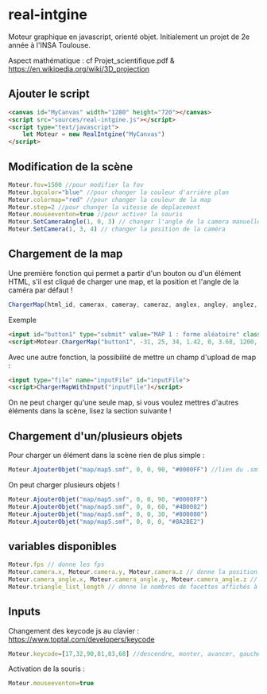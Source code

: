 # real-intgine
Moteur graphique en javascript, orienté objet. Initialement un projet de 2e année à l'INSA Toulouse.

Aspect mathématique : cf Projet_scientifique.pdf & https://en.wikipedia.org/wiki/3D_projection

## Ajouter le script
```html
<canvas id="MyCanvas" width="1280" height="720"></canvas>
<script src="sources/real-intgine.js"></script>
<script type="text/javascript">
	let Moteur = new RealIntgine("MyCanvas")
</script>
```

## Modification de la scène
```js
Moteur.fov=1500 //pour modifier la fov
Moteur.bgcolor="blue" //pour changer la couleur d'arrière plan
Moteur.colormap="red" //pour changer la couleur de la map
Moteur.step=2 //pour changer la vitesse de deplacement
Moteur.mouseeventon=true //pour activer la souris
Moteur.SetCameraAngle(1, 0, 3) // changer l'angle de la camera manuellement
Moteur.SetCamera(1, 3, 4) // changer la position de la caméra
```

## Chargement de la map
Une première fonction qui permet a partir d'un bouton ou d'un élément HTML, s'il est cliqué de charger une map, et la position et l'angle de la caméra par défaut !
```js
ChargerMap(html_id, camerax, cameray, cameraz, anglex, angley, anglez, fov, path_to_smf)
```
Exemple
```html
<input id="button1" type="submit" value="MAP 1 : forme aléatoire" class="bouton"/>
<script>Moteur.ChargerMap("button1", -31, 25, 34, 1.42, 0, 3.68, 1200, "map/map1.smf")</script>
```

Avec une autre fonction, la possibilité de mettre un champ d'upload de map :
```html
<input type="file" name="inputFile" id="inputFile">
<script>ChargerMapWithInput("inputFile")</script>
```

On ne peut charger qu'une seule map, si vous voulez mettres d'autres éléments dans la scène, lisez la section suivante !

## Chargement d'un/plusieurs objets
Pour charger un élément dans la scène rien de plus simple :
```js
Moteur.AjouterObjet("map/map5.smf", 0, 0, 90, "#0000FF") //lien du .smf, x, y, z et couleur
```
On peut charger plusieurs objets !
```js
Moteur.AjouterObjet("map/map5.smf", 0, 0, 90, "#0000FF")
Moteur.AjouterObjet("map/map5.smf", 0, 0, 60, "#4B0082")
Moteur.AjouterObjet("map/map5.smf", 0, 0, 30, "#800080")
Moteur.AjouterObjet("map/map5.smf", 0, 0, 0, "#8A2BE2")
```

## variables disponibles
```js
Moteur.fps // donne les fps
Moteur.camera.x, Moteur.camera.y, Moteur.camera.z // donne la position de la camera
Moteur.camera_angle.x, Moteur.camera_angle.y, Moteur.camera_angle.z // donne les angles de la caméra
Moteur.triangle_list_length // donne le nombres de facettes affichés à l'écran
```

## Inputs
Changement des keycode js au clavier : https://www.toptal.com/developers/keycode
```js
Moteur.keycode=[17,32,90,81,83,68] //descendre, monter, avancer, gauche, reculer, droite
```
Activation de la souris :
```js
Moteur.mouseeventon=true
```
